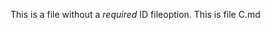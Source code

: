 [ID]:<> (11stub11-1111-1111-1111-1111stub1111)
This is a file without a _required_ ID fileoption.
This is file C.md
